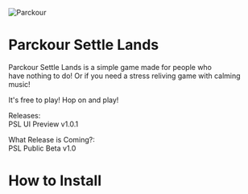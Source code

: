 ![Parckour](https://user-images.githubusercontent.com/93094729/173440440-d954977a-0caa-4942-81c9-c90641e5e5f7.png)
# Parckour Settle Lands


Parckour Settle Lands is a simple game made for people who \
have nothing to do! Or if you need a stress reliving game with 
calming music!

It's free to play! Hop on and play!

Releases: \
PSL UI Preview v1.0.1

What Release is Coming?: \
PSL Public Beta v1.0

# How to Install
